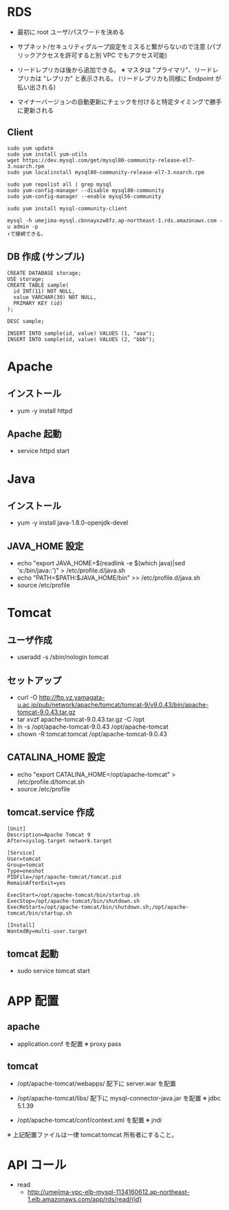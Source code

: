 
# RDS

* 最初に root ユーザ/パスワードを決める
* サブネット/セキュリティグループ設定をミスると繋がらないので注意
  (パブリックアクセスを許可すると別 VPC でもアクセス可能)

* リードレプリカは後から追加できる。
  ※ マスタは "プライマリ"、リードレプリカは "レプリカ" と表示される。
  (リードレプリカも同様に Endpoint が払い出される)

* マイナーバージョンの自動更新にチェックを付けると特定タイミングで勝手に更新される

## Client

```
sudo yum update
sudo yum install yum-utils
wget https://dev.mysql.com/get/mysql80-community-release-el7-3.noarch.rpm
sudo yum localinstall mysql80-community-release-el7-3.noarch.rpm

sudo yum repolist all | grep mysql
sudo yum-config-manager --disable mysql80-community
sudo yum-config-manager --enable mysql56-community

sudo yum install mysql-community-client

mysql -h umejima-mysql.cbnnayxzw8fz.ap-northeast-1.rds.amazonaws.com -u admin -p
↑で接続できる。
```


## DB 作成 (サンプル)

```
CREATE DATABASE storage;
USE storage;
CREATE TABLE sample(
  id INT(11) NOT NULL, 
  value VARCHAR(30) NOT NULL,
  PRIMARY KEY (id)
);

DESC sample;

INSERT INTO sample(id, value) VALUES (1, "aaa");
INSERT INTO sample(id, value) VALUES (2, "bbb");
```

# Apache

## インストール

* yum -y install httpd

## Apache 起動

* service httpd start


# Java
## インストール

* yum -y install java-1.8.0-openjdk-devel

## JAVA_HOME 設定

* echo "export JAVA_HOME=$(readlink -e $(which java)|sed 's:/bin/java::')" > /etc/profile.d/java.sh
* echo "PATH=\$PATH:\$JAVA_HOME/bin" >> /etc/profile.d/java.sh
* source /etc/profile


# Tomcat
## ユーザ作成

* useradd -s /sbin/nologin tomcat

## セットアップ

* curl -O http://ftp.yz.yamagata-u.ac.jp/pub/network/apache/tomcat/tomcat-9/v9.0.43/bin/apache-tomcat-9.0.43.tar.gz
* tar xvzf apache-tomcat-9.0.43.tar.gz -C /opt
* ln -s /opt/apache-tomcat-9.0.43 /opt/apache-tomcat
* chown -R tomcat:tomcat /opt/apache-tomcat-9.0.43

## CATALINA_HOME 設定

* echo "export CATALINA_HOME=/opt/apache-tomcat" > /etc/profile.d/tomcat.sh
* source /etc/profile

## tomcat.service 作成

```
[Unit]
Description=Apache Tomcat 9
After=syslog.target network.target

[Service]
User=tomcat
Group=tomcat
Type=oneshot
PIDFile=/opt/apache-tomcat/tomcat.pid
RemainAfterExit=yes

ExecStart=/opt/apache-tomcat/bin/startup.sh
ExecStop=/opt/apache-tomcat/bin/shutdown.sh
ExecReStart=/opt/apache-tomcat/bin/shutdown.sh;/opt/apache-tomcat/bin/startup.sh

[Install]
WantedBy=multi-user.target
```

## tomcat 起動

* sudo service tomcat start

# APP 配置
## apache

* application.conf を配置
  ※ proxy pass

## tomcat

* /opt/apache-tomcat/webapps/ 配下に server.war を配置
* /opt/apache-tomcat/libs/ 配下に mysql-connector-java.jar を配置
  ※ jdbc 5.1.39

* /opt/apache-tomcat/conf/context.xml を配置
  ※ jndi

※ 上記配置ファイルは一律 tomcat:tomcat 所有者にすること。

# API コール

* read
  - http://umejima-vpc-elb-mysql-1134160612.ap-northeast-1.elb.amazonaws.com/app/rds/read/{id}
